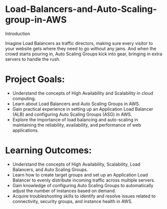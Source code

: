 # Load-Balancers-and-Auto-Scaling-group-in-AWS

Introduction

Imagine Load Balancers as traffic directors, making sure every visitor to your website gets where they need to go without any jams. And when the crowd starts pouring in, Auto Scaling Groups kick into gear, bringing in extra servers to handle the rush.

# Project Goals:

- Understand the concepts of High Availability and Scalability in cloud computing.
- Learn about Load Balancers and Auto Scaling Groups in AWS.
- Gain practical experience in setting up an Application Load Balancer (ALB) and configuring Auto Scaling Groups (ASG) in AWS.
- Explore the importance of load balancing and auto-scaling in maintaining the reliability, availability, and performance of web applications.

# Learning Outcomes:
- Understand the concepts of High Availability, Scalability, Load Balancers, and Auto Scaling Groups.
- Learn how to create target groups and set up an Application Load Balancer to evenly distribute incoming traffic across multiple servers.
- Gain knowledge of configuring Auto Scaling Groups to automatically adjust the number of instances based on demand.
- Acquire troubleshooting skills to identify and resolve issues related to connectivity, security groups, and instance health in AWS.
